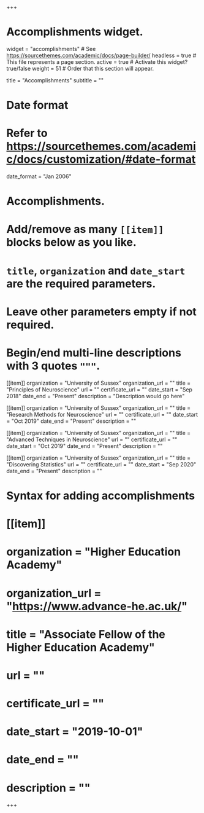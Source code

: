 +++
# Accomplishments widget.
widget = "accomplishments"  # See https://sourcethemes.com/academic/docs/page-builder/
headless = true  # This file represents a page section.
active = true  # Activate this widget? true/false
weight = 51  # Order that this section will appear.

title = "Accomplish&shy;ments"
subtitle = ""

# Date format
#   Refer to https://sourcethemes.com/academic/docs/customization/#date-format
date_format = "Jan 2006"

# Accomplishments.
#   Add/remove as many `[[item]]` blocks below as you like.
#   `title`, `organization` and `date_start` are the required parameters.
#   Leave other parameters empty if not required.
#   Begin/end multi-line descriptions with 3 quotes `"""`.

[[item]]
  organization = "University of Sussex"
  organization_url = ""
  title = "Principles of Neuroscience"
  url = ""
  certificate_url = ""
  date_start = "Sep 2018"
  date_end = "Present"
  description = "Description would go here"

[[item]]
  organization = "University of Sussex"
  organization_url = ""
  title = "Research Methods for Neuroscience"
  url = ""
  certificate_url = ""
  date_start = "Oct 2019"
  date_end = "Present"
  description = ""
  
[[item]]
  organization = "University of Sussex"
  organization_url = ""
  title = "Advanced Techniques in Neuroscience"
  url = ""
  certificate_url = ""
  date_start = "Oct 2019"
  date_end = "Present"
  description = ""
  
[[item]]
  organization = "University of Sussex"
  organization_url = ""
  title = "Discovering Statistics"
  url = ""
  certificate_url = ""
  date_start = "Sep 2020"
  date_end = "Present"
  description = ""  


# Syntax for adding accomplishments
# [[item]]
#  organization = "Higher Education Academy"
#  organization_url = "https://www.advance-he.ac.uk/"
#  title = "Associate Fellow of the Higher Education Academy"
#  url = ""
#  certificate_url = ""
#  date_start = "2019-10-01"
#  date_end = ""
#  description = ""

+++
